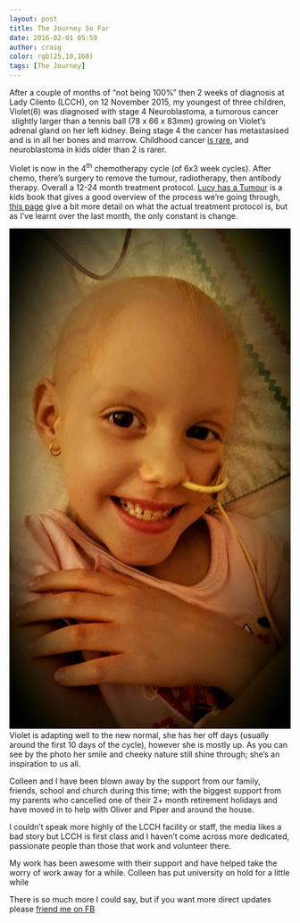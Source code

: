 ```yaml
---
layout: post
title: The Journey So Far
date: 2016-02-01 05:59
author: craig
color: rgb(25,10,160)
tags: [The Journey]
---
```

After a couple of months of “not being 100%” then 2 weeks of diagnosis at Lady Cilento (LCCH), on 12 November 2015, my youngest of three children, Violet(6) was diagnosed with stage 4 Neuroblastoma, a tumorous cancer  slightly larger than a tennis ball (78 x 66 x 83mm) growing on Violet’s adrenal gland on her left kidney. Being stage 4 the cancer has metastasised and is in all her bones and marrow. Childhood cancer <a href="http://www.cancerresearchuk.org/health-professional/cancer-statistics/incidence/age">is rare</a>, and neuroblastoma in kids older than 2 is rarer.

Violet is now in the 4<sup>th</sup> chemotherapy cycle (of 6x3 week cycles). After chemo, there’s surgery to remove the tumour, radiotherapy, then antibody therapy. Overall a 12-24 month treatment protocol. <a href="http://redkite.realviewdigital.com/?iid=100711#folio=FC">Lucy has a Tumour</a> is a kids book that gives a good overview of the process we’re going through, <a href="http://www.cncfhope.org/High_Risk_Neuroblastoma_Treatment">this page</a> give a bit more detail on what the actual treatment protocol is, but as I’ve learnt over the last month, the only constant is change.

![Image of a Violet](/assets/img/posts/violet.jpg "Violet") Violet is adapting well to the new normal, she has her off days (usually around the first 10 days of the cycle), however she is mostly up. As you can see by the photo her smile and cheeky nature still shine through; she’s an inspiration to us all.

Colleen and I have been blown away by the support from our family, friends, school and church during this time; with the biggest support from my parents who cancelled one of their 2+ month retirement holidays and have moved in to help with Oliver and Piper and around the house.

I couldn’t speak more highly of the LCCH facility or staff, the media likes a bad story but LCCH is first class and I haven’t come across more dedicated, passionate people than those that work and volunteer there.

My work has been awesome with their support and have helped take the worry of work away for a while. Colleen has put university on hold for a little while

There is so much more I could say, but if you want more direct updates please <a href="https://www.facebook.com/seabox">friend me on FB</a> 
